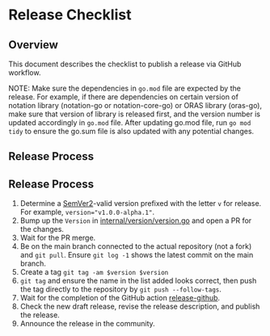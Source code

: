 # Release Checklist

## Overview

This document describes the checklist to publish a release via GitHub workflow.

NOTE: Make sure the dependencies in `go.mod` file are expected by the release. For example, if there are dependencies on certain version of notation library (notation-go or notation-core-go) or ORAS library (oras-go), make sure that version of library is released first, and the version number is updated accordingly in `go.mod` file.  After updating go.mod file, run `go mod tidy` to ensure the go.sum file is also updated with any potential changes.

## Release Process

## Release Process
1. Determine a [SemVer2](https://semver.org/)-valid version prefixed with the letter `v` for release. For example, `version="v1.0.0-alpha.1"`.
1. Bump up the `Version` in [internal/version/version.go](internal/version/version.go#L5) and open a PR for the changes.
1. Wait for the PR merge.
1. Be on the main branch connected to the actual repository (not a fork) and `git pull`.  Ensure `git log -1` shows the latest commit on the main branch.
1. Create a tag `git tag -am $version $version`
1. `git tag` and ensure the name in the list added looks correct, then push the tag directly to the repository by `git push --follow-tags`.
1. Wait for the completion of the GitHub action [release-github](https://github.com/notaryproject/notation/actions/workflows/release-github.yml).
1. Check the new draft release, revise the release description, and publish the release.
1. Announce the release in the community.
